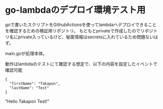 # go-lambdaのデプロイ環境テスト用
goで書いたスクリプトをGithubActionsを使ってlambdaへデプロイできることを確認するための検証用リポジトリ。
もともとprivateで作成したのでリポジトリ名にprivate入っているけど、秘匿情報はsecretsに入れているため問題ないはず。

main.goが処理本体。

動作はlambdaのテストにて確認する想定で、以下の内容を設定したイベントで確認可能
```
{
  "firstName": "Takapon",
  "lastName": "Test"
}
```
"Hello Takapon Test!"
